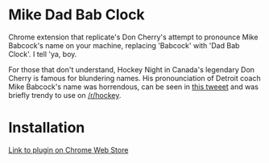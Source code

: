 Mike Dad Bab Clock
=============

Chrome extension that replicate's Don Cherry's attempt to pronounce Mike Babcock's name on your machine,
replacing 'Babcock' with 'Dad Bab Clock'. I tell 'ya, boy.

For those that don't understand, Hockey Night in Canada's legendary Don Cherry is famous for blundering names. His
pronounciation of Detroit coach Mike Babcock's name was horrendous, can be seen in [this tweeet](https://twitter.com/GoalieWays/status/601379857436700673)
and was briefly trendy to use on [/r/hockey](http://reddit.com/r/hockey).

Installation
=============
[Link to plugin on Chrome Web Store](https://chrome.google.com/webstore/detail/mike-dad-bab-clock/mmefjpbielccphapinfhfhdpbfeklglc)